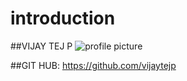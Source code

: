 # introduction
##VIJAY TEJ P
![profile picture](https://github.com/vijaytejp/introduction/assets/144493074/66a766ba-2f2d-41cf-8649-4588576b91f9)

##GIT HUB: https://github.com/vijaytejp
